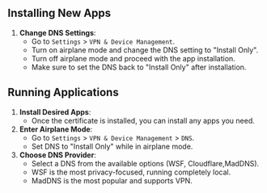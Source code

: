 ## Installing New Apps

1. **Change DNS Settings**: 
   - Go to `Settings` &gt; `VPN & Device Management`.
   - Turn on airplane mode and change the DNS setting to "Install Only".
   - Turn off airplane mode and proceed with the app installation.
   - Make sure to set the DNS back to "Install Only" after installation.

## Running Applications

1. **Install Desired Apps**:
   - Once the certificate is installed, you can install any apps you need.
2. **Enter Airplane Mode**:
   - Go to `Settings` &gt; `VPN & Device Management` &gt; `DNS`.
   - Set DNS to "Install Only" while in airplane mode.
3. **Choose DNS Provider**:
   - Select a DNS from the available options (WSF, Cloudflare,MadDNS).
   - WSF is the most privacy-focused, running completely local.
   - MadDNS is the most popular and supports VPN.
